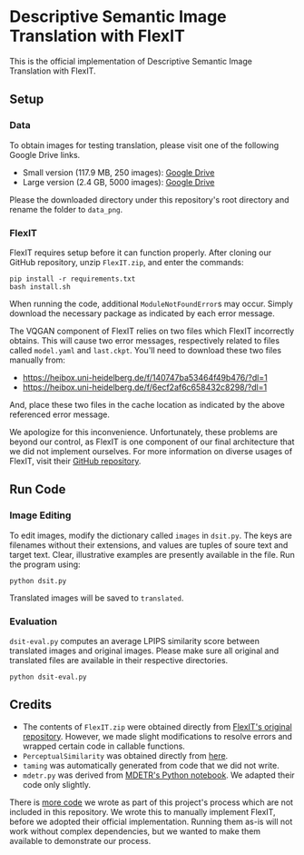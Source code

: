 # Descriptive Semantic Image Translation with FlexIT

This is the official implementation of Descriptive Semantic Image Translation with FlexIT.

## Setup

### Data

To obtain images for testing translation, please visit one of the following Google Drive links.
- Small version (117.9 MB, 250 images): [Google Drive](https://drive.google.com/drive/folders/1vO0P1uS0ylmLfytLZeonX5YG7MmyKd1k?usp=sharing)
- Large version (2.4 GB, 5000 images): [Google Drive](https://drive.google.com/drive/folders/1WbaB7ev09Z7pLM4ZKcZjd9WFNMPMQG8R?usp=sharing)

Please the downloaded directory under this repository's root directory and rename the folder to `data_png`.

### FlexIT

FlexIT requires setup before it can function properly. After cloning our GitHub repository, unzip `FlexIT.zip`, and enter the commands:
```
pip install -r requirements.txt
bash install.sh
```
When running the code, additional `ModuleNotFoundError`s may occur. Simply download the necessary package as indicated by each error message.

The VQGAN component of FlexIT relies on two files which FlexIT incorrectly obtains. This will cause two error messages, respectively related to files called `model.yaml` and `last.ckpt`. You'll need to download these two files manually from:
- https://heibox.uni-heidelberg.de/f/140747ba53464f49b476/?dl=1
- https://heibox.uni-heidelberg.de/f/6ecf2af6c658432c8298/?dl=1

And, place these two files in the cache location as indicated by the above referenced error message.

We apologize for this inconvenience. Unfortunately, these problems are beyond our control, as FlexIT is one component of our final architecture that we did not implement ourselves. For more information on diverse usages of FlexIT, visit their [GitHub repository](https://github.com/facebookresearch/SemanticImageTranslation).


## Run Code

### Image Editing
To edit images, modify the dictionary called `images` in `dsit.py`. The keys are filenames without their extensions, and values are tuples of soure text and target text. Clear, illustrative examples are presently available in the file. Run the program using:
```
python dsit.py
```
Translated images will be saved to `translated`.

### Evaluation
`dsit-eval.py` computes an average LPIPS similarity score between translated images and original images. Please make sure all original and translated files are available in their respective directories.
```
python dsit-eval.py
```

## Credits

- The contents of `FlexIT.zip` were obtained directly from [FlexIT's original repository](https://github.com/facebookresearch/SemanticImageTranslation). However, we made slight modifications to resolve errors and wrapped certain code in callable functions.
- `PerceptualSimilarity` was obtained directly from [here](https://github.com/richzhang/PerceptualSimilarity).
- `taming` was automatically generated from code that we did not write.
- `mdetr.py` was derived from [MDETR's Python notebook](https://colab.research.google.com/github/ashkamath/mdetr/blob/colab/notebooks/MDETR_demo.ipynb). We adapted their code only slightly.

There is [more code](https://drive.google.com/file/d/1M5fKv621kRHFX5BoEHG9IYH_tHwsxLz1/view?usp=sharing) we wrote as part of this project's process which are not included in this repository. We wrote this to manually implement FlexIT, before we adopted their official implementation. Running them as-is will not work without complex dependencies, but we wanted to make them available to demonstrate our process.

